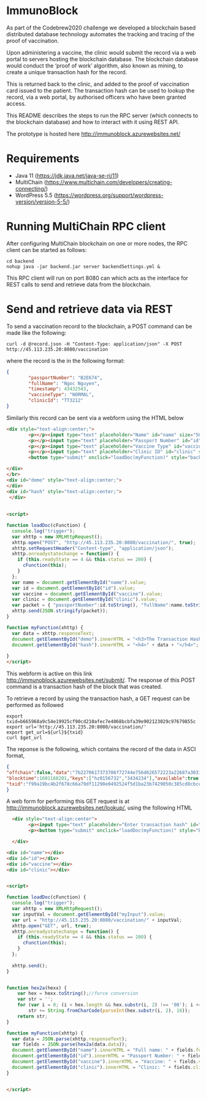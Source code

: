 # ImmunoBlock
As part of the Codebrew2020 challenge we developed a blockchain based distributed database technology automates the tracking and tracing of the proof of vaccination. 

Upon administering a vaccine, the clinic would submit the record via a web portal to servers hosting the blockchain database. The blockchain database would conduct the ‘proof of work’ algorithm, also known as mining, to create a unique transaction hash for the record. 

This is returned back to the clinic, and added to the proof of vaccination card issued to the patient. The transaction hash can be used to lookup the record, via a web portal, by authorised officers who have been granted access. 

This README describes the steps to run the RPC server (which connects to the blockchain database) and how to interact with it using REST API.

The prototype is hosted here http://immunoblock.azurewebsites.net/

# Requirements 

- Java 11 (https://jdk.java.net/java-se-ri/11)
- MultiChain (https://www.multichain.com/developers/creating-connecting/)
- WordPress 5.5 (https://wordpress.org/support/wordpress-version/version-5-5/)

# Running MultiChain RPC client

After configuring MultiChain blockchain on one or more nodes, the RPC client can be started as follows:

```shell
cd backend
nohup java -jar backend.jar server backendSettings.yml &
```
This RPC client will run on port 8080 can which acts as the interface for REST calls to send and retrieve data from the blockchain.

# Send and retrieve data via REST

To send a vaccination record to the blockchain, a POST command can be made like the following:

```shell
curl -d @record.json -H "Content-Type: application/json" -X POST http://45.113.235.20:8080/vaccination
```

where the record is the in the following format: 

```json
{
        "passportNumber": "B2E674",
        "fullName": "Ngoc Nguyen",
        "timestamp": 43432543,
        "vaccineType": "NORMAL",
        "clinicId": "TT3212"
}
```

Similarly this record can be sent via a webform using the HTML below

```html
<div style="text-align:center;">
        <p></p><input type="text" placeholder="Name" id="name" size="50"></p>
        <p></p><input type="text" placeholder="Passport Number" id="id" size="50"></p>
        <p></p><input type="text" placeholder="Vaccine Type" id="vaccine" size="50"></p>
        <p></p><input type="text" placeholder="Clinic ID" id="clinic" size="50"></p>
        <button type="submit" onclick="loadDoc(myFunction)" style="background:#70acb1">Submit</button>

</div>
</br>
<div id="demo" style="text-align:center;">
</div>
<div id="hash" style="text-align:center;">
 </div>
 
 
<script>

function loadDoc(cFunction) {
  console.log("trigger");
  var xhttp = new XMLHttpRequest();
  xhttp.open("POST", "http://45.113.235.20:8080/vaccination/", true);
  xhttp.setRequestHeader("Content-type", "application/json");
  xhttp.onreadystatechange = function() {
    if (this.readyState == 4 && this.status == 200) {
      cFunction(this);
    }
  };
  var name = document.getElementById("name").value;
  var id = document.getElementById("id").value;
  var vaccine = document.getElementById("vaccine").value;
  var clinic = document.getElementById("clinic").value;
  var packet = { "passportNumber":id.toString(), "fullName":name.toString(),"timestamp":Date.now(), "vaccineType":vaccine.toString(), "clinicId":clinic.toString()}
  xhttp.send(JSON.stringify(packet));
}

function myFunction(xhttp) {
  var data = xhttp.responseText;
  document.getElementById("demo").innerHTML = "<h3>The Transaction Hash is: </h3>";
  document.getElementById("hash").innerHTML = "<h4>" + data + "</h4>";
  
}
</script>
```

This webform is active on this link http://immunoblock.azurewebsites.net/submit/. The response of this POST command is a transaction hash of the block that was created.

To retrieve a record by using the transaction hash, a GET request can be performed as followed

```shell
export txid=b665968a9c54e19925cf90cd210afec7e4068bcbfa39e902123029c97679855c
export url='http://45.113.235.20:8080/vaccination/'
export get_url=${url}${txid}
curl $get_url
```

The reponse is the following, which contains the record of the data in ASCI format,

```json
{
"offchain":false,"data":"7b2270617373706f72744e756d626572223a22687a30313536373332222c2266756c6c4e616d65223a2261676d6f222c2274696d657374616d70223a313630313136383139313438332c2276616363696e6554797065223a223334333433222c22636c696e69634964223a2233343334323334227d",
"blocktime":1601168201,"keys":["hz0156732","3434234"],"available":true,"publishers":["1DVtTvHZJtet4gX3DSeBN3vp3MvgSj1NLbNgTf"],
"txid":"f99a19bc4b2f678c66a79df11290e0492524f5d1ba23b7429050c385cd8cbce0","confirmations":5
}
```

A web form for performing this GET request is at http://immunoblock.azurewebsites.net/lookup/, using the following HTML

```html
  <div style="text-align:center">
        <p><input type="text" placeholder="Enter transaction hash" id="myInput" size=50></p>
        <p><button type="submit" onclick="loadDoc(myFunction)" style="background:#70acb1">Submit</button></p>

  </div>

<div id="name"></div>
<div id="id"></div>
<div id="vaccine"></div>
<div id="clinic"></div>


<script>

function loadDoc(cFunction) {
  console.log("trigger");
  var xhttp = new XMLHttpRequest();
  var inputVal = document.getElementById("myInput").value;
  var url = "http://45.113.235.20:8080/vaccination/" + inputVal;
  xhttp.open("GET", url, true);
  xhttp.onreadystatechange = function() {
    if (this.readyState == 4 && this.status == 200) {
      cFunction(this);
    }
  };
  
  xhttp.send();
}


function hex2a(hexx) {
    var hex = hexx.toString();//force conversion
    var str = '';
    for (var i = 0; (i < hex.length && hex.substr(i, 2) !== '00'); i += 2)
        str += String.fromCharCode(parseInt(hex.substr(i, 2), 16));
    return str;
}

function myFunction(xhttp) {
  var data = JSON.parse(xhttp.responseText);
  var fields = JSON.parse(hex2a(data.data));
  document.getElementById("name").innerHTML = "Full name: " + fields.fullName;
  document.getElementById("id").innerHTML = "Passport Number: " + fields.passportNumber;
  document.getElementById("vaccine").innerHTML = "Vaccine: " + fields.vaccineType;
  document.getElementById("clinic").innerHTML = "Clinic: " + fields.clinicId;
}


</script>
```


